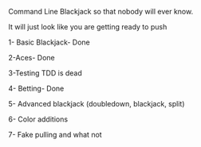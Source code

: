 Command Line Blackjack so that nobody will ever know.

It will just look like you are getting ready to push

1- Basic Blackjack- Done

2-Aces- Done

3-Testing  TDD is dead

4- Betting- Done

5- Advanced blackjack (doubledown, blackjack, split)

6- Color additions

7- Fake pulling and what not